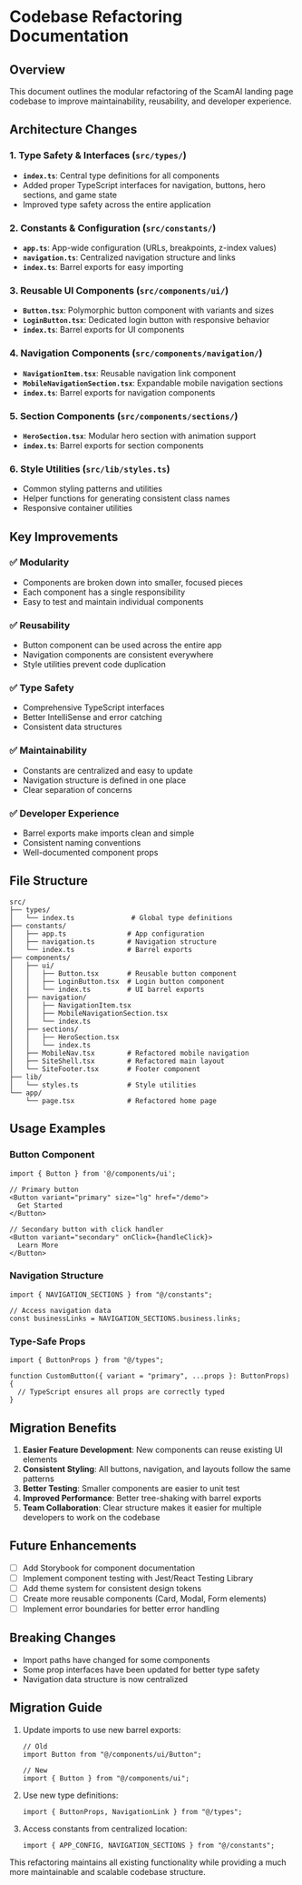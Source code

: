 # Codebase Refactoring Documentation

## Overview

This document outlines the modular refactoring of the ScamAI landing page codebase to improve maintainability, reusability, and developer experience.

## Architecture Changes

### 1. **Type Safety & Interfaces** (`src/types/`)

- **`index.ts`**: Central type definitions for all components
- Added proper TypeScript interfaces for navigation, buttons, hero sections, and game state
- Improved type safety across the entire application

### 2. **Constants & Configuration** (`src/constants/`)

- **`app.ts`**: App-wide configuration (URLs, breakpoints, z-index values)
- **`navigation.ts`**: Centralized navigation structure and links
- **`index.ts`**: Barrel exports for easy importing

### 3. **Reusable UI Components** (`src/components/ui/`)

- **`Button.tsx`**: Polymorphic button component with variants and sizes
- **`LoginButton.tsx`**: Dedicated login button with responsive behavior
- **`index.ts`**: Barrel exports for UI components

### 4. **Navigation Components** (`src/components/navigation/`)

- **`NavigationItem.tsx`**: Reusable navigation link component
- **`MobileNavigationSection.tsx`**: Expandable mobile navigation sections
- **`index.ts`**: Barrel exports for navigation components

### 5. **Section Components** (`src/components/sections/`)

- **`HeroSection.tsx`**: Modular hero section with animation support
- **`index.ts`**: Barrel exports for section components

### 6. **Style Utilities** (`src/lib/styles.ts`)

- Common styling patterns and utilities
- Helper functions for generating consistent class names
- Responsive container utilities

## Key Improvements

### ✅ **Modularity**

- Components are broken down into smaller, focused pieces
- Each component has a single responsibility
- Easy to test and maintain individual components

### ✅ **Reusability**

- Button component can be used across the entire app
- Navigation components are consistent everywhere
- Style utilities prevent code duplication

### ✅ **Type Safety**

- Comprehensive TypeScript interfaces
- Better IntelliSense and error catching
- Consistent data structures

### ✅ **Maintainability**

- Constants are centralized and easy to update
- Navigation structure is defined in one place
- Clear separation of concerns

### ✅ **Developer Experience**

- Barrel exports make imports clean and simple
- Consistent naming conventions
- Well-documented component props

## File Structure

```
src/
├── types/
│   └── index.ts              # Global type definitions
├── constants/
│   ├── app.ts               # App configuration
│   ├── navigation.ts        # Navigation structure
│   └── index.ts             # Barrel exports
├── components/
│   ├── ui/
│   │   ├── Button.tsx       # Reusable button component
│   │   ├── LoginButton.tsx  # Login button component
│   │   └── index.ts         # UI barrel exports
│   ├── navigation/
│   │   ├── NavigationItem.tsx
│   │   ├── MobileNavigationSection.tsx
│   │   └── index.ts
│   ├── sections/
│   │   ├── HeroSection.tsx
│   │   └── index.ts
│   ├── MobileNav.tsx        # Refactored mobile navigation
│   ├── SiteShell.tsx        # Refactored main layout
│   └── SiteFooter.tsx       # Footer component
├── lib/
│   └── styles.ts            # Style utilities
└── app/
    └── page.tsx             # Refactored home page
```

## Usage Examples

### Button Component

```tsx
import { Button } from '@/components/ui';

// Primary button
<Button variant="primary" size="lg" href="/demo">
  Get Started
</Button>

// Secondary button with click handler
<Button variant="secondary" onClick={handleClick}>
  Learn More
</Button>
```

### Navigation Structure

```tsx
import { NAVIGATION_SECTIONS } from "@/constants";

// Access navigation data
const businessLinks = NAVIGATION_SECTIONS.business.links;
```

### Type-Safe Props

```tsx
import { ButtonProps } from "@/types";

function CustomButton({ variant = "primary", ...props }: ButtonProps) {
  // TypeScript ensures all props are correctly typed
}
```

## Migration Benefits

1. **Easier Feature Development**: New components can reuse existing UI elements
2. **Consistent Styling**: All buttons, navigation, and layouts follow the same patterns
3. **Better Testing**: Smaller components are easier to unit test
4. **Improved Performance**: Better tree-shaking with barrel exports
5. **Team Collaboration**: Clear structure makes it easier for multiple developers to work on the codebase

## Future Enhancements

- [ ] Add Storybook for component documentation
- [ ] Implement component testing with Jest/React Testing Library
- [ ] Add theme system for consistent design tokens
- [ ] Create more reusable components (Card, Modal, Form elements)
- [ ] Implement error boundaries for better error handling

## Breaking Changes

- Import paths have changed for some components
- Some prop interfaces have been updated for better type safety
- Navigation data structure is now centralized

## Migration Guide

1. Update imports to use new barrel exports:

   ```tsx
   // Old
   import Button from "@/components/ui/Button";

   // New
   import { Button } from "@/components/ui";
   ```

2. Use new type definitions:

   ```tsx
   import { ButtonProps, NavigationLink } from "@/types";
   ```

3. Access constants from centralized location:
   ```tsx
   import { APP_CONFIG, NAVIGATION_SECTIONS } from "@/constants";
   ```

This refactoring maintains all existing functionality while providing a much more maintainable and scalable codebase structure.
